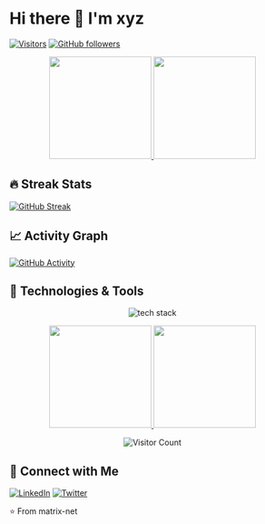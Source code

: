 # Hi there 👋 I'm xyz

[![Visitors](https://komarev.com/ghpvc/?username=matrix-net&label=Profile%20views&color=0e75b6&style=flat)](https://github.com/matrix-net)
[![GitHub followers](https://img.shields.io/github/followers/matrix-net?style=social)](https://github.com/matrix-net)

<p align="center">
  <a href="https://github.com/matrix-net">
    <img height="180em" src="https://github-readme-stats.vercel.app/api?username=matrix-net&show_icons=true&theme=radical&count_private=true"/>
    <img height="180em" src="https://github-readme-stats.vercel.app/api/top-langs/?username=matrix-net&layout=compact&theme=radical"/>
  </a>
</p>

## 🔥 Streak Stats
[![GitHub Streak](https://streak-stats.demolab.com/?user=matrix-net&theme=radical)](https://git.io/streak-stats)

## 📈 Activity Graph
[![GitHub Activity](https://github-readme-activity-graph.vercel.app/graph?username=matrix-net&theme=github-compact)](https://github.com/matrix-net)

## 🔧 Technologies & Tools
<p align="center">
  <img src="https://skillicons.dev/icons?i=js,ts,react,nodejs,python,java,aws,docker,git,github,linux" alt="tech stack" />
</p>

<!-- 使用更稳定的统计服务 -->
<div align="center">
  <a href="https://github.com/YOUR_USERNAME">
    <img height="180em" src="https://github-readme-stats.vercel.app/api?username=YOUR_USERNAME&show_icons=true&theme=dark&count_private=true&include_all_commits=true"/>
    <img height="180em" src="https://github-readme-stats.vercel.app/api/top-langs/?username=YOUR_USERNAME&layout=compact&theme=dark&langs_count=8"/>
  </a>
</div>

<!-- 备用访客计数器 -->
<p align="center">
  <img src="https://visitcount.itsvg.in/api?id=YOUR_USERNAME&label=Visitors&color=12&icon=5&pretty=true" alt="Visitor Count">
</p>

## 🤝 Connect with Me
[![LinkedIn](https://img.shields.io/badge/LinkedIn-0077B5?style=flat&logo=linkedin&logoColor=white)](https://linkedin.com/in/[YOUR_PROFILE])
[![Twitter](https://img.shields.io/badge/Twitter-1DA1F2?style=flat&logo=twitter&logoColor=white)](https://twitter.com/[YOUR_HANDLE])

⭐ From matrix-net
